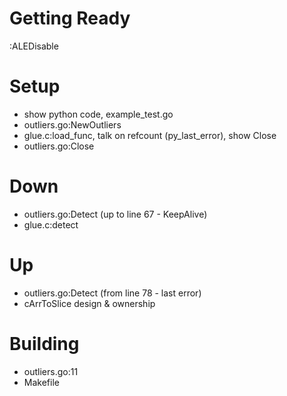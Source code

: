 # Getting Ready
:ALEDisable

# Setup
- show python code, example_test.go
- outliers.go:NewOutliers
- glue.c:load_func, talk on refcount (py_last_error), show Close
- outliers.go:Close

# Down
- outliers.go:Detect (up to line 67 - KeepAlive)
- glue.c:detect

# Up
- outliers.go:Detect (from line 78 - last error)
- cArrToSlice design & ownership

# Building
- outliers.go:11
- Makefile
